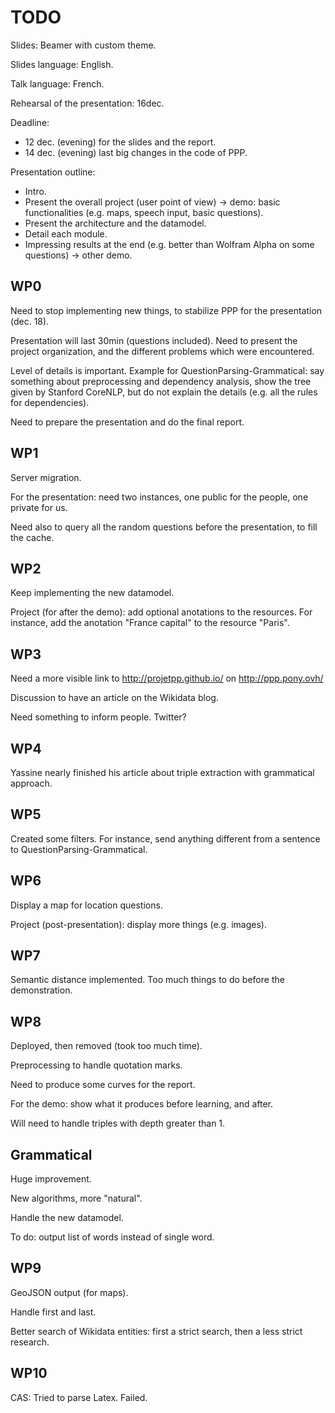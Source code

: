 # TODO

Slides: Beamer with custom theme.

Slides language: English.

Talk language: French.

Rehearsal of the presentation: 16dec.

Deadline:

* 12 dec. (evening) for the slides and the report.
* 14 dec. (evening) last big changes in the code of PPP.

Presentation outline:

* Intro.
* Present the overall project (user point of view) -> demo: basic functionalities (e.g. maps, speech input, basic questions).
* Present the architecture and the datamodel.
* Detail each module.
* Impressing results at the end (e.g. better than Wolfram Alpha on some questions) -> other demo.

## WP0

Need to stop implementing new things, to stabilize PPP for the presentation (dec. 18).

Presentation will last 30min (questions included). Need to present the project organization, and the different problems which were encountered.

Level of details is important. Example for QuestionParsing-Grammatical: say something about preprocessing and dependency analysis, show the tree given by Stanford CoreNLP, but do not explain the details (e.g. all the rules for dependencies).

Need to prepare the presentation and do the final report.


## WP1

Server migration.

For the presentation: need two instances, one public for the people, one private for us.

Need also to query all the random questions before the presentation, to fill the cache.


## WP2

Keep implementing the new datamodel.

Project (for after the demo): add optional anotations to the resources. For instance, add the anotation "France capital" to the resource "Paris".


## WP3

Need a more visible link to http://projetpp.github.io/ on http://ppp.pony.ovh/

Discussion to have an article on the Wikidata blog.

Need something to inform people. Twitter?


## WP4

Yassine nearly finished his article about triple extraction with grammatical approach.


## WP5

Created some filters. For instance, send anything different from a sentence to QuestionParsing-Grammatical.


## WP6

Display a map for location questions.


Project (post-presentation): display more things (e.g. images).


## WP7

Semantic distance implemented. Too much things to do before the demonstration.


## WP8

Deployed, then removed (took too much time).

Preprocessing to handle quotation marks.

Need to produce some curves for the report.

For the demo: show what it produces before learning, and after.

Will need to handle triples with depth greater than 1.


## Grammatical

Huge improvement.

New algorithms, more "natural".

Handle the new datamodel.

To do: output list of words instead of single word.


## WP9

GeoJSON output (for maps).

Handle first and last.

Better search of Wikidata entities: first a strict search, then a less strict research.


## WP10

CAS: Tried to parse Latex. Failed.

